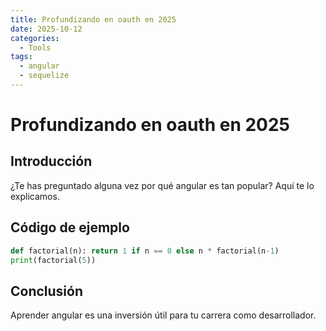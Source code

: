 ```yaml
---
title: Profundizando en oauth en 2025
date: 2025-10-12
categories:
  - Tools
tags:
  - angular
  - sequelize
---
```


# Profundizando en oauth en 2025

## Introducción

¿Te has preguntado alguna vez por qué angular es tan popular? Aquí te lo explicamos.

## Código de ejemplo

```python
def factorial(n): return 1 if n == 0 else n * factorial(n-1)
print(factorial(5))
```

## Conclusión

Aprender angular es una inversión útil para tu carrera como desarrollador.